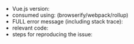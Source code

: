 - Vue.js version:
- consumed using: (browserify/webpack/rollup)
- FULL error message (including stack trace):
- relevant code:
- steps for reproducing the issue:
